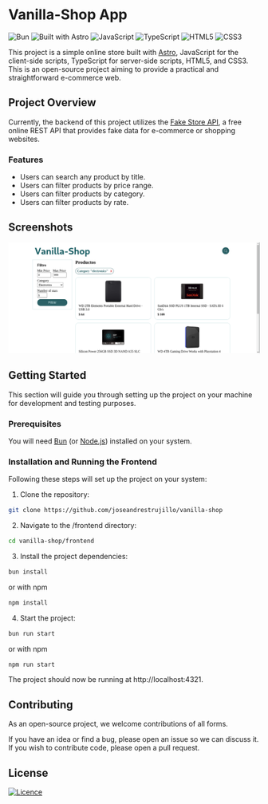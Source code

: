 # Vanilla-Shop App
![Bun](https://img.shields.io/badge/Bun-%23000000.svg?style=for-the-badge&logo=bun&logoColor=white)
![Built with Astro](https://astro.badg.es/v1/built-with-astro/small.svg)
![JavaScript](https://img.shields.io/badge/javascript-%23323330.svg?style=for-the-badge&logo=javascript&logoColor=%23F7DF1E)
![TypeScript](https://img.shields.io/badge/TypeScript-007ACC?style=for-the-badge&logo=typescript&logoColor=white)
![HTML5](https://img.shields.io/badge/html5-%23E34F26.svg?style=for-the-badge&logo=html5&logoColor=white)
![CSS3](https://img.shields.io/badge/css3-%231572B6.svg?style=for-the-badge&logo=css3&logoColor=white)

This project is a simple online store built with [Astro](https://astro.build), JavaScript for the client-side scripts, TypeScript for server-side scripts, HTML5, and CSS3. This is an open-source project aiming to provide a practical and straightforward e-commerce web.

## Project Overview

Currently, the backend of this project utilizes the [Fake Store API](https://fakestoreapi.com/), a free online REST API that provides fake data for e-commerce or shopping websites.

### Features
- Users can search any product by title.
- Users can filter products by price range.
- Users can filter products by category.
- Users can filter products by rate.

## Screenshots
![Home Page Screenshot with filters](./docs/images/screenshot.png)

## Getting Started

This section will guide you through setting up the project on your machine for development and testing purposes.

### Prerequisites

You will need [Bun](https://bun.sh/) (or [Node.js](https://nodejs.org/es)) installed on your system.

### Installation and Running the Frontend

Following these steps will set up the project on your system:

1. Clone the repository:
```sh
git clone https://github.com/joseandrestrujillo/vanilla-shop
```
2. Navigate to the /frontend directory:
```sh
cd vanilla-shop/frontend
```
3. Install the project dependencies:
```sh
bun install
```
or with npm
```sh
npm install
```
4. Start the project:
```sh
bun run start
```
or with npm
```sh
npm run start
```
The project should now be running at http://localhost:4321.

## Contributing
As an open-source project, we welcome contributions of all forms.

If you have an idea or find a bug, please open an issue so we can discuss it. If you wish to contribute code, please open a pull request.

## License
[![Licence](https://img.shields.io/github/license/Ileriayo/markdown-badges?style=for-the-badge)](./LICENSE)
